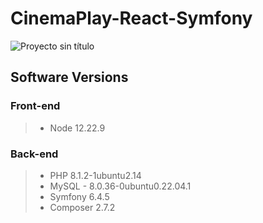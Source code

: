 # CinemaPlay-React-Symfony

![Proyecto sin título](https://github.com/robmab/CinemaPlay-React-Symfony/assets/56076087/1c78fa00-9184-4d0f-aae4-1b73f368c14e)

## Software Versions

### Front-end
> - Node 12.22.9

### Back-end
> - PHP 8.1.2-1ubuntu2.14
> - MySQL - 8.0.36-0ubuntu0.22.04.1
> - Symfony 6.4.5
> - Composer 2.7.2
